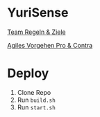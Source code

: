 # YuriSense

[Team Regeln & Ziele](https://1drv.ms/w/s!AmCCc8MH32LOhz3Lbxxxo96Gz4My)

[Agiles Vorgehen Pro & Contra](https://1drv.ms/w/s!AmCCc8MH32LOhz6zu4lGIt88n_6K)

# Deploy

1. Clone Repo
2. Run `build.sh`
3. Run `start.sh`
